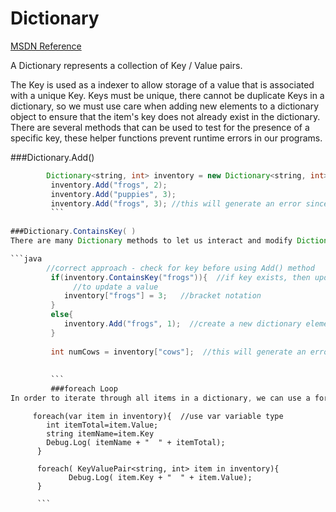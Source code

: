 # Dictionary

[MSDN Reference](https://msdn.microsoft.com/en-us/library/xfhwa508.aspx)

A Dictionary represents a collection of Key / Value pairs.

The Key is used as a indexer to allow storage of a value that is associated with a unique Key.  Keys must be unique, there cannot be duplicate Keys in a dictionary, so we must use care when adding new elements to a dictionary object to ensure that the item's key does not already exist in the dictionary.  There are several methods that can be used to test for the presence of a specific key, these helper functions prevent runtime errors in our programs.

###Dictionary.Add()
```java
        Dictionary<string, int> inventory = new Dictionary<string, int>();
         inventory.Add("frogs", 2);
         inventory.Add("puppies", 3);
         inventory.Add("frogs", 3); //this will generate an error since the frog key already exists
         ```
         
###Dictionary.ContainsKey( )
There are many Dictionary methods to let us interact and modify Dictionary elements.  Before we can work with the Dictionary, for inserts or any other modification, we should always to check to see if the key, associated with our current item. Otherwise, we'll get a run-time error based on the existence in the dictionary. Similarly, if we want to update the value of a dictionary item, we must first check that the key exists. 

```java
        //correct approach - check for key before using Add() method
         if(inventory.ContainsKey("frogs")){  //if key exists, then update value
              //to update a value
            inventory["frogs"] = 3;   //bracket notation
         }
         else{
            inventory.Add("frogs", 1);  //create a new dictionary element that is key/value pair
         }
         
         int numCows = inventory["cows"];  //this will generate an error since the key doesn't exist
         
         
         ```
         ###foreach Loop
In order to iterate through all items in a dictionary, we can use a foreach loop which is a range-based for-loop as opposed to a count-based for-loop.  Since each inventory item is a key/value pair which is a complex dataType, we can use ``var`` as the variable type that will temporarily hold each item so we can manipulate the item. We can also use the KeyValuePair struct data-type if we declare the <T> type of each dictionary element. 
```

         foreach(var item in inventory){  //use var variable type
	      	int itemTotal=item.Value;
	      	string itemName=item.Key
	        Debug.Log( itemName + "  " + itemTotal);
	      }  
	      
	      foreach( KeyValuePair<string, int> item in inventory){  
	             Debug.Log( item.Key + "  " + item.Value);
	      }
	      
	      ```
	      